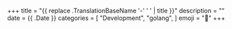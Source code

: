 +++
title = "{{ replace .TranslationBaseName '-' ' ' | title }}"
description = ""
date = {{ .Date }}
categories = [
  "Development",
  "golang",
]
emoji = "📖"
+++

